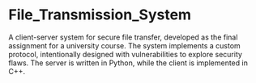 # File_Transmission_System
A client-server system for secure file transfer, developed as the final assignment for a university course. The system implements a custom protocol, intentionally designed with vulnerabilities to explore security flaws. The server is written in Python, while the client is implemented in C++.  


